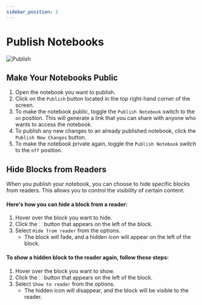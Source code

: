 ```yaml
---
sidebar_position: 3
---
```


# Publish Notebooks

![Publish](https://user-images.githubusercontent.com/12210180/198083883-9ce40254-d19d-4176-b93d-fa6b4e2565c0.gif)

## Make Your Notebooks Public

1.  Open the notebook you want to publish.
2.  Click on the `Publish` button located in the top right-hand corner of the screen.
3.  To make the notebook public, toggle the `Publish Notebook` switch to the `on` position. This will generate a link that you can share with anyone who wants to access the notebook.
4.  To publish any new changes to an already published notebook, click the `Publish New Changes` button.
5.  To make the notebook private again, toggle the `Publish Notebook` switch to the `off` position.

## Hide Blocks from Readers

When you publish your notebook, you can choose to hide specific blocks from readers. This allows you to control the visibility of certain content.

#### Here's how you can hide a block from a reader:

1.  Hover over the block you want to hide.
2.  Click the `⸬` button that appears on the left of the block.
3.  Select `Hide from reader` from the options.
    - The block will fade, and a hidden icon will appear on the left of the block.

#### To show a hidden block to the reader again, follow these steps:

1.  Hover over the block you want to show.
2.  Click the `⸬` button that appears on the left of the block.
3.  Select `Show to reader` from the options.
    - The hidden icon will disappear, and the block will be visible to the reader.
